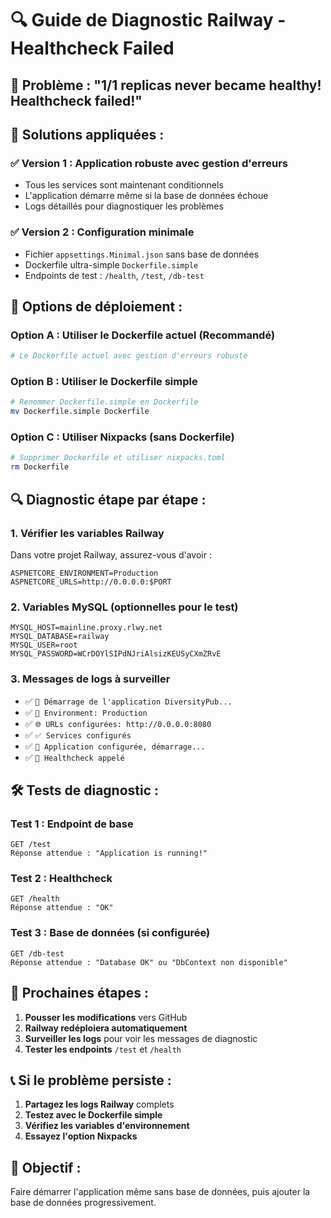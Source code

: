 # 🔍 Guide de Diagnostic Railway - Healthcheck Failed

## 🚨 Problème : "1/1 replicas never became healthy! Healthcheck failed!"

## 🔧 Solutions appliquées :

### ✅ Version 1 : Application robuste avec gestion d'erreurs
- Tous les services sont maintenant conditionnels
- L'application démarre même si la base de données échoue
- Logs détaillés pour diagnostiquer les problèmes

### ✅ Version 2 : Configuration minimale
- Fichier `appsettings.Minimal.json` sans base de données
- Dockerfile ultra-simple `Dockerfile.simple`
- Endpoints de test : `/health`, `/test`, `/db-test`

## 🚀 Options de déploiement :

### Option A : Utiliser le Dockerfile actuel (Recommandé)
```bash
# Le Dockerfile actuel avec gestion d'erreurs robuste
```

### Option B : Utiliser le Dockerfile simple
```bash
# Renommer Dockerfile.simple en Dockerfile
mv Dockerfile.simple Dockerfile
```

### Option C : Utiliser Nixpacks (sans Dockerfile)
```bash
# Supprimer Dockerfile et utiliser nixpacks.toml
rm Dockerfile
```

## 🔍 Diagnostic étape par étape :

### 1. Vérifier les variables Railway
Dans votre projet Railway, assurez-vous d'avoir :
```env
ASPNETCORE_ENVIRONMENT=Production
ASPNETCORE_URLS=http://0.0.0.0:$PORT
```

### 2. Variables MySQL (optionnelles pour le test)
```env
MYSQL_HOST=mainline.proxy.rlwy.net
MYSQL_DATABASE=railway
MYSQL_USER=root
MYSQL_PASSWORD=WCrDOYlSIPdNJriAlsizKEUSyCXmZRvE
```

### 3. Messages de logs à surveiller
- ✅ `🚀 Démarrage de l'application DiversityPub...`
- ✅ `🔧 Environment: Production`
- ✅ `🌐 URLs configurées: http://0.0.0.0:8080`
- ✅ `✅ Services configurés`
- ✅ `🎉 Application configurée, démarrage...`
- ✅ `🏥 Healthcheck appelé`

## 🛠️ Tests de diagnostic :

### Test 1 : Endpoint de base
```
GET /test
Réponse attendue : "Application is running!"
```

### Test 2 : Healthcheck
```
GET /health
Réponse attendue : "OK"
```

### Test 3 : Base de données (si configurée)
```
GET /db-test
Réponse attendue : "Database OK" ou "DbContext non disponible"
```

## 🔄 Prochaines étapes :

1. **Pousser les modifications** vers GitHub
2. **Railway redéploiera automatiquement**
3. **Surveiller les logs** pour voir les messages de diagnostic
4. **Tester les endpoints** `/test` et `/health`

## 📞 Si le problème persiste :

1. **Partagez les logs Railway** complets
2. **Testez avec le Dockerfile simple**
3. **Vérifiez les variables d'environnement**
4. **Essayez l'option Nixpacks**

## 🎯 Objectif :
Faire démarrer l'application même sans base de données, puis ajouter la base de données progressivement.
